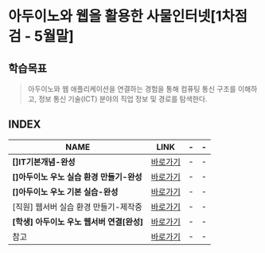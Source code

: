# 아두이노와 웹을 활용한 사물인터넷[1차점검 - 5월말]

학습목표
---
> 아두이노와 웹 애플리케이션을 연결하는 경험을 통해 컴퓨팅 통신 구조를 이해하고, 정보 통신 기술(ICT) 분야의 직업 정보 및 경로를 탐색한다.

INDEX
---
|NAME|LINK|-|-|
|-|-|-|-|
|**[]IT기본개념-완성**|[바로가기](DOCUMENT/01_)|-|-|
|**[]아두이노 우노 실습 환경 만들기-완성**|[바로가기](DOCUMENT/02_)|-|-|
|**[]아두이노 우노 기본 실습-완성**|[바로가기](DOCUMENT/03_)|-|-|
|[직원] 웹서버 실습 환경 만들기-제작중|[바로가기](DOCUMENT/04_)|-|-|
|**[학생] 아두이노 우노 웹서버 연결[완성]**|[바로가기](DOCUMENT/05_)|-|-|
|참고|[바로가기]()|-|-|
